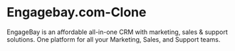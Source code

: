 # Engagebay.com-Clone
EngageBay is an affordable all-in-one CRM with marketing, sales &amp; support solutions. One platform for all your Marketing, Sales, and Support teams.
